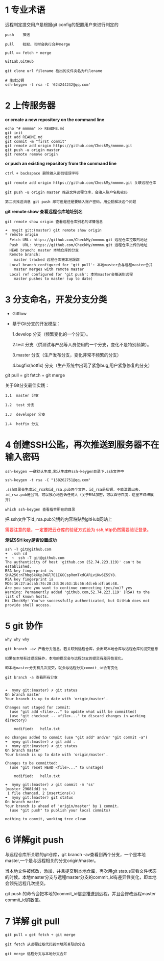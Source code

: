 # 1 专业术语
    
远程判定提交用户是根据git config的配置用户来进行判定的    
    
    push    推送
    
    pull    拉取，同时会执行合并merge
    
    pull == fetch + merge
    
    GitLab,GitHub
    
    git clone url filename 检出的文件夹名为filename
    
    # 生成公钥
    ssh-keygen -t rsa -C '624244232@qq.com'
    
    
# 2 上传服务器

**or create a new repository on the command line**
    
    echo "# mmmmm" >> README.md
    git init
    git add README.md
    git commit -m "first commit"
    git remote add origin https://github.com/CheckMy/mmmmm.git
    git push -u origin master
    git remote remove origin

**or push an existing repository from the command line**
 
    ctrl + backspace 删除输入密码错误字符
    
    git remote add origin https://github.com/CheckMy/mmmmm.git 关联远程仓库
    
    git push -u origin master 推送文件远程仓库，会输入账户名和密码
    
    第二次推送消息 git push 即可但是还是要输入账户密码，用公钥解决这个问题
    
**git remote show 查看远程仓库地址别名**
  
    git remote show origin 查看远程仓库别名的详情信息
   
    ➜  mygit git:(master) git remote show origin
    * remote origin
      Fetch URL: https://github.com/CheckMy/mmmmm.git 远程仓库拉取的地址
      Push  URL: https://github.com/CheckMy/mmmmm.git 远程仓库上传的地址
      HEAD branch: master 本地仓库的分支
      Remote branch:
        master tracked 远程仓库被本地跟踪
      Local branch configured for 'git pull': 本地master会与远程master合并 
        master merges with remote master
      Local ref configured for 'git push': 本地master会推送到远程
        master pushes to master (up to date)

# 3 分支命名，开发分支分类

- Gitflow
* 基于Git分支的开发模型：
  
    
    1.develop         分支（频繁变化的一个分支）。
    
    2.test            分支（供测试与产品等人员使用的一个分支，变化不是特别频繁）。
    
    3.master          分支（生产发布分支，变化非常不频繁的分支）
    
    4.bugfix(hotfix)  分支（生产系统中出现了紧急bug,用户紧急修复的分支）

git pull = git fetch + git merge

关于Git分支最佳实践：
    
    1.1  master 分支
    
    1.2  test 分支
    
    1.3  developer 分支
    
    1.4  hotfix 分支
    
    
# 4 创建SSH公匙，再次推送到服务器不在输入密码
    
    ssh-keygen 一键默认生成,默认生成在ssh-keygen目录下.ssh文件中
    
    ssh-keygen -t rsa -C "158262751@qq.com"
    
    .ssh目录会生成id_rsa和id_rsa.pub两个文件，id_rsa是私钥，不能泄露出去，id_rsa.pub是公钥，可以放心地告诉任何人（关于RSA加密，可以自行百度，这里不详细展开）
    
    which ssh-keygen 查看指令所在的目录
    
把.ssh文件下id_rsa.pub公钥的内容粘贴到gitHub网站上


<span style="color:red;">需要注意的是，一定要把云仓库的验证方式设为 ssh,http仍然需要验证登录。</span>

**测试SSH key是否设置成功**

    ssh -T git@github.com
    ➜  .ssh cd
    ➜  ~  ssh -T git@github.com
    The authenticity of host 'github.com (52.74.223.119)' can't be established.
    RSA key fingerprint is SHA256:nThbg6kXUpJWGl7E1IGOCspRomTxdCARLviKw6E5SY8.
    RSA key fingerprint is MD5:16:27:ac:a5:76:28:2d:36:63:1b:56:4d:eb:df:a6:48.
    Are you sure you want to continue connecting (yes/no)? yes
    Warning: Permanently added 'github.com,52.74.223.119' (RSA) to the list of known hosts.
    Hi CheckMy! You've successfully authenticated, but GitHub does not provide shell access.

# 5 git 协作
    
    why why why 
    
    git branch -av 产看分支信息，若关联到远程仓库，会出现本地仓库与远程仓库的提交信息
    
    如果在本地有过提交操作，本地的提交会与远程分支的提交有差异性变化。
    
    即本地master分支有几次提交，就会与远程分支commit_id会有变化
    
    git branch -a 查看所有分支
    

    ➜  mymy git:(master) ✗ git status
    On branch master
    Your branch is up to date with 'origin/master'.
    
    Changes not staged for commit:
      (use "git add <file>..." to update what will be committed)
      (use "git checkout -- <file>..." to discard changes in working directory)
    
    	modified:   hello.txt
    
    no changes added to commit (use "git add" and/or "git commit -a")
    ➜  mymy git:(master) ✗ git add .
    ➜  mymy git:(master) ✗ git status
    On branch master
    Your branch is up to date with 'origin/master'.
    
    Changes to be committed:
      (use "git reset HEAD <file>..." to unstage)
    
    	modified:   hello.txt
    
    ➜  mymy git:(master) ✗ git commit -m 'ss'
    [master 29681dd] ss
     1 file changed, 2 insertions(+)
    ➜  mymy git:(master) git status
    On branch master
    Your branch is ahead of 'origin/master' by 1 commit.
      (use "git push" to publish your local commits)
    
    nothing to commit, working tree clean


#  6 详解git push

 与远程仓库所关联的git仓库，git branch -av查看到两个分支，一个是本地master,一个是与远程相关的分支origin/master。
 
 当本地文件被修改，添加，并且提交到本地仓库，再次用git status查看文件状态的时候。本地master分支与远程master分支的commit_id有差异性变化，即本地会领先远程几次提交。
 
 git push 的命令会把本地的commit_id信息推送到远程，并且会修改远程master commit_id的数值。
 
# 7 详解 git pull

    git pull = get fetch + git merge
    
    git fetch 从远程拉取代码到本地所关联的分支
    
    git merge 远程分支与本地分支合并
